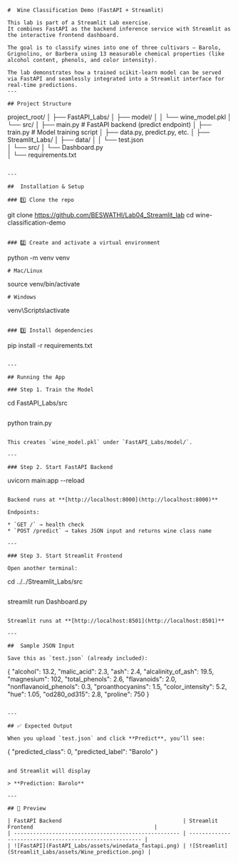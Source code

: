 


```
#  Wine Classification Demo (FastAPI + Streamlit)

This lab is part of a Streamlit Lab exercise.
It combines FastAPI as the backend inference service with Streamlit as the interactive frontend dashboard.

The goal is to classify wines into one of three cultivars — Barolo, Grignolino, or Barbera using 13 measurable chemical properties (like alcohol content, phenols, and color intensity).

The lab demonstrates how a trained scikit-learn model can be served via FastAPI and seamlessly integrated into a Streamlit interface for real-time predictions.
---

## Project Structure

```
project_root/
│
├── FastAPI_Labs/
│   ├── model/
│   │   └── wine_model.pkl
│   └── src/
│       ├── main.py         # FastAPI backend (predict endpoint)
│       ├── train.py        # Model training script
│       ├── data.py, predict.py, etc.
│
├── Streamlit_Labs/
│   ├── data/
│   │   └── test.json      
│   └── src/
│       └── Dashboard.py   
│
└── requirements.txt

```

---

##  Installation & Setup

### 1️⃣ Clone the repo
```
git clone https://github.com/BESWATHI/Lab04_Streamlit_lab
cd wine-classification-demo
```

### 2️⃣ Create and activate a virtual environment

```
python -m venv venv

```
# Mac/Linux
```
source venv/bin/activate

```
# Windows
```
venv\Scripts\activate
```

### 3️⃣ Install dependencies

```
pip install -r requirements.txt
```

---

## Running the App

### Step 1. Train the Model

```
cd FastAPI_Labs/src
```
```
python train.py
```

This creates `wine_model.pkl` under `FastAPI_Labs/model/`.

---

### Step 2. Start FastAPI Backend

```
uvicorn main:app --reload 
```

Backend runs at **[http://localhost:8000](http://localhost:8000)**

Endpoints:

* `GET /` → health check
* `POST /predict` → takes JSON input and returns wine class name

---

### Step 3. Start Streamlit Frontend

Open another terminal:

```
cd ../../Streamlit_Labs/src
```
```
streamlit run Dashboard.py
```

Streamlit runs at **[http://localhost:8501](http://localhost:8501)**

---

##  Sample JSON Input

Save this as `test.json` (already included):

```
{
    "alcohol": 13.2,
    "malic_acid": 2.3,
    "ash": 2.4,
    "alcalinity_of_ash": 19.5,
    "magnesium": 102,
    "total_phenols": 2.6,
    "flavanoids": 2.0,
    "nonflavanoid_phenols": 0.3,
    "proanthocyanins": 1.5,
    "color_intensity": 5.2,
    "hue": 1.05,
    "od280_od315": 2.8,
    "proline": 750
}
```

---

## ✅ Expected Output

When you upload `test.json` and click **Predict**, you’ll see:

```
{
  "predicted_class": 0,
  "predicted_label": "Barolo"
}
```

and Streamlit will display

> **Prediction: Barolo**

---

## 📸 Preview

| FastAPI Backend                                      | Streamlit Frontend                                      |
| ---------------------------------------------------- | ------------------------------------------------------- |
| ![FastAPI](FastAPI_Labs/assets/winedata_fastapi.png) | ![Streamlit](Streamlit_Labs/assets/Wine_prediction.png) |
